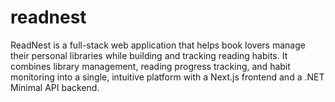 # readnest
ReadNest is a full-stack web application that helps book lovers manage their personal libraries while building and tracking reading habits. It combines library management, reading progress tracking, and habit monitoring into a single, intuitive platform with a Next.js frontend and a .NET Minimal API backend.
